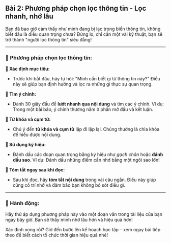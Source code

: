 ## Bài 2: Phương pháp chọn lọc thông tin - Lọc nhanh, nhớ lâu

Bạn đã bao giờ cảm thấy như mình đang bị lạc trong biển thông tin, không biết đâu là điều quan trọng chưa? Đừng lo, chỉ cần một vài kỹ thuật, bạn sẽ trở thành "người lọc thông tin" siêu đẳng!

---

### 📌 Phương pháp chọn lọc thông tin:

**🔹 Xác định mục tiêu:**
- Trước khi bắt đầu, hãy tự hỏi: "Mình cần biết gì từ thông tin này?" Điều này sẽ giúp bạn định hướng và lọc ra những gì thực sự quan trọng.

**🔹 Tìm ý chính:**
- Dành 30 giây đầu để **lướt nhanh qua nội dung** và tìm các ý chính. Ví dụ: Trong một bài báo, ý chính thường nằm ở phần mở đầu và kết luận.

**🔹 Từ khóa và cụm từ:**
- Chú ý đến **từ khóa và cụm từ** lặp đi lặp lại. Chúng thường là chìa khóa để hiểu được nội dung.

**🔹 Sử dụng ký hiệu:**
- Đánh dấu các đoạn quan trọng bằng ký hiệu như *gạch chân* hoặc **đánh dấu sao**. Ví dụ: Đánh dấu những điểm cần nhớ bằng một ngôi sao lớn!

**🔹 Tóm tắt ngay sau khi đọc:**
- Sau khi đọc, hãy **tóm tắt nội dung** trong vài câu ngắn. Điều này giúp củng cố trí nhớ và đảm bảo bạn không bỏ sót điều gì.

---

### 🚀 Hành động:

Hãy thử áp dụng phương pháp này vào một đoạn văn trong tài liệu của bạn ngay bây giờ. Bạn sẽ thấy mình nhớ lâu hơn và hiệu quả hơn!

Xác định xong rồi? Giờ đến bước lên kế hoạch học tập – xem ngay bài tiếp theo để biết cách tổ chức thời gian hiệu quả nhé!